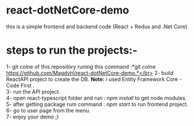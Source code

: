 # react-dotNetCore-demo
this is a simple frontend and backend code (React + Redux and .Net Core)

# steps to run the projects:-

1- git colne of this repository runing this command :*git colne https://github.com/MagdyH/react-dotNetCore-demo.*</br>
2- build ReactAPI project to create the DB. **Note:** i used Entity Framework Core - Code First .</br>
3- run the API project.</br>
4- open react-typescript folder and run : *npm install* to get node modules.</br>
5- after getting package rum command : *npm start* to run frontend project.</br>
6- go to user page from the menu.</br>
7- enjoy your demo ;)</br>
